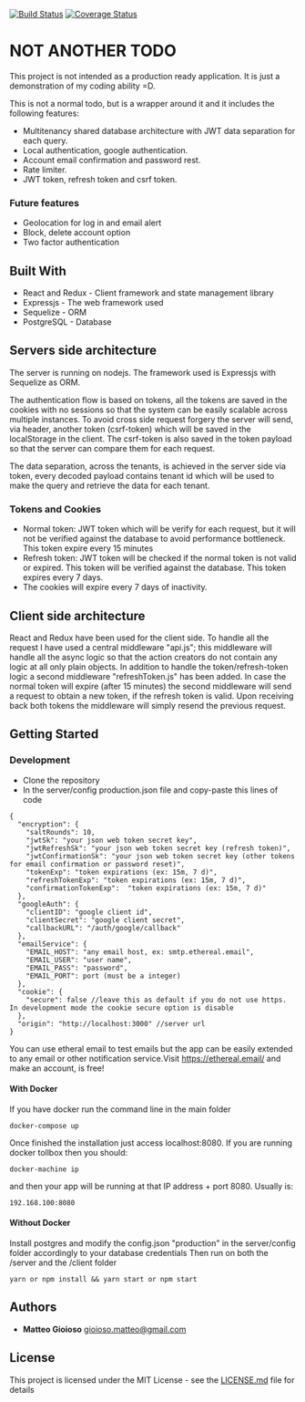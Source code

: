 [![Build Status](https://travis-ci.org/MadeoIT/NotAnotherTodo_ReactNodeJs.svg?branch=master)](https://travis-ci.org/MadeoIT/NotAnotherTodo_ReactNodeJs)
[![Coverage Status](https://coveralls.io/repos/github/MadeoIT/NotAnotherTodo_ReactNodeJs/badge.svg?branch=master)](https://coveralls.io/github/MadeoIT/NotAnotherTodo_ReactNodeJs?branch=master)

# NOT ANOTHER TODO
This project is not intended as a production ready application. It is just a demonstration of my coding ability =D.

This is not a normal todo, but is a wrapper around it and it includes the following features:
* Multitenancy shared database architecture with JWT data separation for each query.
* Local authentication, google authentication.
* Account email confirmation and password rest.
* Rate limiter.
* JWT token, refresh token and csrf token.

### Future features
* Geolocation for log in and email alert
* Block, delete account option
* Two factor authentication

## Built With
* React and Redux - Client framework and state management library
* Expressjs - The web framework used
* Sequelize - ORM
* PostgreSQL - Database

## Servers side architecture
The server is running on nodejs. The framework used is Expressjs with Sequelize as ORM.

The authentication flow is based on tokens, all the tokens are saved in the cookies with no sessions so that the system can be easily  scalable across multiple instances.
To avoid cross side request forgery the server will send, via header, another token (csrf-token) which will be saved in the localStorage in the client. 
The csrf-token is also saved in the token payload so that the server can compare them for each request.

The data separation, across the tenants, is achieved in the server side via token, every decoded payload contains tenant id which will be used to make the query and retrieve the data for each tenant.

### Tokens and Cookies
* Normal token: JWT token which will be verify for each request, but it will not be verified against the database to avoid performance bottleneck. This token expire every 15 minutes
* Refresh token: JWT token will be checked if the normal token is not valid or expired. This token will be verified against the database. This token expires every 7 days.
* The cookies will expire every 7 days of inactivity.

## Client side architecture
React and Redux have been used for the client side.
To handle all the request I have used a central middleware "api.js"; this middleware will handle all the async logic so that the action creators do not contain any logic at all only plain objects.
In addition to handle the token/refresh-token logic a second middleware "refreshToken.js" has been added. In case the normal token will expire (after 15 minutes) the second middleware will send a request to obtain a new token, if the refresh token is valid. Upon receiving  back both tokens the middleware will simply resend the previous request.


## Getting Started
### Development
* Clone the repository
* In the server/config production.json file and copy-paste this lines of code
```
{
  "encryption": {
    "saltRounds": 10,
    "jwtSk": "your json web token secret key",
    "jwtRefreshSk": "your json web token secret key (refresh token)",
    "jwtConfirmationSk": "your json web token secret key (other tokens for email confirmation or password reset)",
    "tokenExp": "token expirations (ex: 15m, 7 d)",
    "refreshTokenExp": "token expirations (ex: 15m, 7 d)",
    "confirmationTokenExp":  "token expirations (ex: 15m, 7 d)"
  },
  "googleAuth": {
    "clientID": "google client id",
    "clientSecret": "google client secret",
    "callbackURL": "/auth/google/callback"
  },
  "emailService": {
    "EMAIL_HOST": "any email host, ex: smtp.ethereal.email",
    "EMAIL_USER": "user name",
    "EMAIL_PASS": "password",
    "EMAIL_PORT": port (must be a integer)
  },
  "cookie": {
    "secure": false //leave this as default if you do not use https. In development mode the cookie secure option is disable
  },
  "origin": "http://localhost:3000" //server url
}
```
You can use etheral email to test emails but the app can be easily extended to any email or other notification service.Visit https://ethereal.email/ and make an account, is free!

#### With Docker
If you have docker run the command line in the main folder
```
docker-compose up
```
Once finished the installation just access localhost:8080.
If you are running docker tollbox then you should:
```
docker-machine ip
```
and then your app will be running at that IP address + port 8080. Usually is:
```
192.168.100:8080
```
#### Without Docker
Install postgres and modify the config.json "production" in the server/config folder accordingly to your database credentials
Then run on both the /server and the /client folder

```
yarn or npm install && yarn start or npm start
```

## Authors

* **Matteo Gioioso** 
gioioso.matteo@gmail.com

## License

This project is licensed under the MIT License - see the [LICENSE.md](LICENSE.md) file for details
